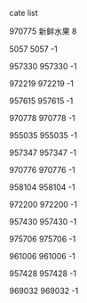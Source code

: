 cate list

970775 新鲜水果 8

5057 5057 -1

957330 957330 -1

972219 972219 -1

957615 957615 -1

970778 970778 -1

955035 955035 -1

957347 957347 -1

970776 970776 -1

958104 958104 -1

972200 972200 -1

957430 957430 -1

975706 975706 -1

961006 961006 -1

957428 957428 -1

969032 969032 -1

